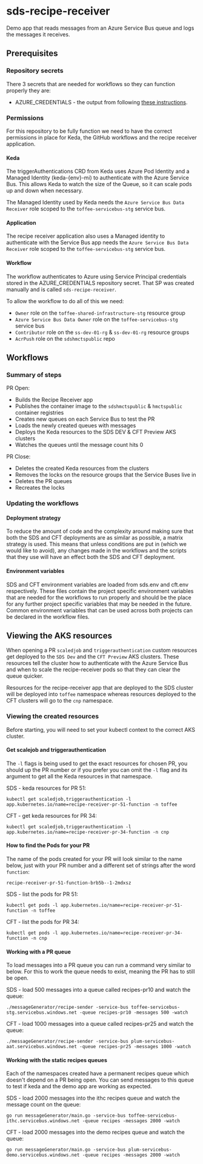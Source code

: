 # sds-recipe-receiver
Demo app that reads messages from an Azure Service Bus queue and logs the messages it receives.

## Prerequisites 

### Repository secrets
There 3 secrets that are needed for workflows so they can function properly they are:
* AZURE_CREDENTIALS - the output from following [these instructions](https://github.com/marketplace/actions/azure-login#configure-deployment-credentials).

### Permissions 
For this repository to be fully function we need to have the correct permissions in place for Keda, the GitHub workflows and the recipe receiver application.

#### Keda 
The triggerAuthentications CRD from Keda uses Azure Pod Identity and a Managed Identity (keda-{env}-mi) to authenticate with the Azure Service Bus. This allows Keda to watch the size of the Queue, so it can scale pods up and down when necessary.

The Managed Identity used by Keda needs the `Azure Service Bus Data Receiver` role scoped to the `toffee-servicebus-stg` service bus.

#### Application
The recipe receiver application also uses a Managed identity to authenticate with the Service Bus app needs the `Azure Service Bus Data Receiver` role scoped to the `toffee-servicebus-stg` service bus.

#### Workflow
The workflow authenticates to Azure using Service Principal credentials stored in the AZURE_CREDENTIALS repository secret. That SP was created manually and is called `sds-recipe-receiver`.

To allow the workflow to do all of this we need:
* `Owner` role on the `toffee-shared-infrastructure-stg` resource group
* `Azure Service Bus Data Owner` role on the `toffee-servicebus-stg` service bus
* `Contributor` role on the `ss-dev-01-rg` & `ss-dev-01-rg` resource groups
* `AcrPush` role on the `sdshmctspublic` repo

## Workflows

### Summary of steps
PR Open:
* Builds the Recipe Receiver app
* Publishes the container image to the `sdshmctspublic` & `hmctspublic` container registries
* Creates new queues on each Service Bus to test the PR
* Loads the newly created queues with messages
* Deploys the Keda resources to the SDS DEV & CFT Preview AKS clusters
* Watches the queues until the message count hits 0

PR Close:
* Deletes the created Keda resources from the clusters
* Removes the locks on the resource groups that the Service Buses live in
* Deletes the PR queues
* Recreates the locks

### Updating the workflows
#### Deployment strategy
To reduce the amount of code and the complexity around making sure that both the SDS and CFT deployments are as similar as possible, a matrix strategy is used. This means that unless conditions are put in (which we would like to avoid), any changes made in the workflows and the scripts that they use will have an effect both the SDS and CFT deployment. 

#### Environment variables
SDS and CFT environment variables are loaded from sds.env and cft.env respectively. These files contain the project specific environment variables that are needed for the workflows to run properly and should be the place for any further project specific variables that may be needed in the future. Common environment variables that can be used across both projects can be declared in the workflow files.


## Viewing the AKS resources
When opening a PR `scaledjob` and `triggerauthentication` custom resources get deployed to the `SDS Dev` and the `CFT Preview` AKS clusters. 
These resources tell the cluster how to authenticate with the Azure Service Bus and when to scale the recipe-receiver pods so that they can clear the queue quicker.

Resources for the recipe-receiver app that are deployed to the SDS cluster will be deployed into `toffee` namespace whereas resources deployed to the CFT clusters will go to the `cnp` namespace.

### Viewing the created resources 

Before starting, you will need to set your kubectl context to the correct AKS cluster.

#### Get scalejob and triggerauthentication
The `-l` flags is being used to get the exact resources for chosen PR, you should up the PR number or if you prefer you can omit the `-l` flag and its argument to get all the Keda resources in that namespace. 

SDS - keda resources for PR 51: 

`kubectl get scaledjob,triggerauthentication -l app.kubernetes.io/name=recipe-receiver-pr-51-function -n toffee`

CFT - get keda resources for PR 34:

`kubectl get scaledjob,triggerauthentication -l app.kubernetes.io/name=recipe-receiver-pr-34-function -n cnp`


#### How to find the Pods for your PR

The name of the pods created for your PR will look similar to the name below, just with your PR number and a different set of strings after the word `function`:

`recipe-receiver-pr-51-function-brb5b--1-2mdxsz`

SDS - list the pods for PR 51:

`kubectl get pods -l app.kubernetes.io/name=recipe-receiver-pr-51-function -n toffee`

CFT - list the pods for PR 34:

`kubectl get pods -l app.kubernetes.io/name=recipe-receiver-pr-34-function -n cnp`


#### Working with a PR queue
To load messages into a PR queue you can run a command very similar to below. For this to work the queue needs to exist, meaning the PR has to still be open.


SDS - load 500 messages into a queue called recipes-pr10 and watch the queue:

`./messageGenerator/recipe-sender -service-bus toffee-servicebus-stg.servicebus.windows.net -queue recipes-pr10 -messages 500 -watch`

CFT - load 1000 messages into a queue called recipes-pr25 and watch the queue:

`./messageGenerator/recipe-sender -service-bus plum-servicebus-aat.servicebus.windows.net -queue recipes-pr25 -messages 1000 -watch`


#### Working with the static recipes queues
Each of the namespaces created have a permanent recipes queue which doesn't depend on a PR being open. You can send messages to this queue to test if keda and the demo app are working as expected.

SDS - load 2000 messages into the ithc recipes queue and watch the message count on the queue:

`go run messageGenerator/main.go -service-bus toffee-servicebus-ithc.servicebus.windows.net -queue recipes -messages 2000 -watch`

CFT - load 2000 messages into the demo recipes queue and watch the queue:

`go run messageGenerator/main.go -service-bus plum-servicebus-demo.servicebus.windows.net -queue recipes -messages 2000 -watch`

